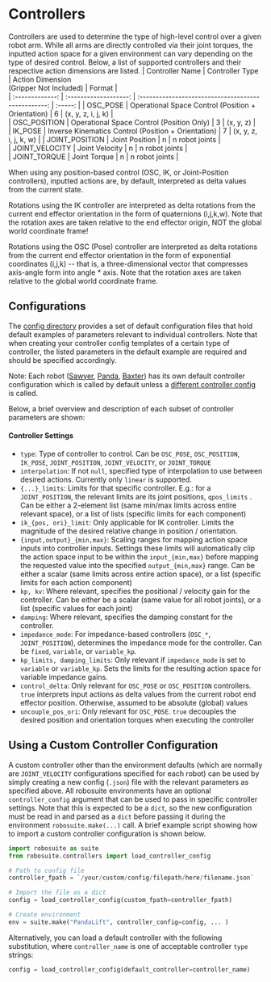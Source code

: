 # Controllers  
  Controllers are used to determine the type of high-level control over a given robot arm. While all arms are directly controlled via their joint torques, the inputted action space for a given environment can vary depending on the type of desired control. Below, a list of supported controllers and their respective action dimensions are listed.
| Controller Name |   Controller Type			| 			Action Dimension<br>(Gripper Not Included)    |  Format |  
| :-------------: | :-------------------: | :-------------------------------------------------: | :-----: |
| OSC_POSE        |   Operational Space Control (Position + Orientation)   | 6 | (x, y, z, i, j, k)    |  
| OSC_POSITION    |   Operational Space Control (Position Only)            | 3 | (x, y, z)             |  
| IK_POSE         |   Inverse Kinematics Control (Position + Orientation)  | 7 | (x, y, z, i, j, k, w) |
| JOINT_POSITION  |   Joint Position                                                    | n | n robot joints        |  
| JOINT_VELOCITY  |   Joint Velocity                                                    | n | n robot joints        |  
| JOINT_TORQUE    |   Joint Torque                                                      | n | n robot joints        |  

When using any position-based control (OSC, IK, or Joint-Position controllers), inputted actions are, by default,
interpreted as delta values from the current state.

Rotations using the IK controller are interpreted as delta rotations from the current end effector orientation in the
form of quaternions (i,j,k,w). Note that the rotation axes are taken relative to the end effector origin, NOT the global
world coordinate frame!

Rotations using the OSC (Pose) controller are interpreted as delta rotations from the current end effector orientation
in the form of exponential coordinates (i,j,k) -- that is, a three-dimensional vector that compresses axis-angle form
into angle * axis. Note that the rotation axes are taken relative to the global world coordinate frame.

## Configurations
The [config directory](config) provides a set of default configuration files that hold default examples of parameters relevant to individual controllers. Note that when creating your controller config templates of a certain type of controller, the listed parameters in the default example are required and should be specified accordingly.

Note: Each robot ([Sawyer](config/default_sawyer.json), [Panda](config/default_panda.json), [Baxter](config/default_baxter.json)) has its own default controller configuration which is called by default unless a [different controller config](#using-a-custom-controller-configuration) is called.

Below, a brief overview and description of each subset of controller parameters are shown:

#### Controller Settings  
* `type`: Type of controller to control. Can be `OSC_POSE`, `OSC_POSITION`, `IK_POSE`, `JOINT_POSITION`, `JOINT_VELOCITY`, or `JOINT_TORQUE`
* `interpolation`: If not `null`, specified type of interpolation to use between desired actions. Currently only `linear` is supported. 
* `{...}_limits`: Limits for that specific controller. E.g.: for a `JOINT_POSITION`, the relevant limits are its joint positions, `qpos_limits` . Can be either a 2-element list (same min/max limits across entire relevant space), or a list of lists (specific limits for each component)
* `ik_{pos, ori}_limit`: Only applicable for IK controller. Limits the magnitude of the desired relative change in position / orientation.
* `{input,output}_{min,max}`: Scaling ranges for mapping action space inputs into controller inputs. Settings these limits will automatically clip the action space input to be within the `input_{min,max}` before mapping the requested value into the specified `output_{min,max}` range. Can be either a scalar (same limits across entire action space), or a list (specific limits for each action component)
* `kp, kv`: Where relevant, specifies the positional / velocity gain for the controller. Can be either be a scalar (same value for all robot joints), or a list (specific values for each joint)
* `damping`: Where relevant, specifies the damping constant for the controller.
* `impedance_mode`: For impedance-based controllers (`OSC_*`, `JOINT_POSITION`), determines the impedance mode for the controller. Can be `fixed`, `variable`, or `variable_kp`.
* `kp_limits, damping_limits`: Only relevant if `impedance_mode` is set to `variable` or `variable_kp`. Sets the limits for the resulting action space for variable impedance gains.
* `control_delta`: Only relevant for `OSC_POSE` or `OSC_POSITION` controllers. `true` interprets input actions as delta values from the current robot end effector position. Otherwise, assumed to be absolute (global) values
* `uncouple_pos_ori`: Only relevant for `OSC_POSE`. `true` decouples the desired position and orientation torques when executing the controller

## Using a Custom Controller Configuration
A custom controller other than the environment defaults (which are normally are `JOINT_VELOCITY` configurations specified for each robot) can be used by simply creating a new config (`.json`) file with the relevant parameters as specified above. All robosuite environments have an optional `controller_config` argument that can be used to pass in specific controller settings. Note that this is expected to be a `dict`, so the new configuration must be read in and parsed as a `dict` before passing it during the environment `robosuite.make(...)` call. A brief example script showing how to import a custom controller configuration is shown below.

```python
import robosuite as suite
from robosuite.controllers import load_controller_config

# Path to config file
controller_fpath = `/your/custom/config/filepath/here/filename.json`

# Import the file as a dict
config = load_controller_config(custom_fpath=controller_fpath)

# Create environment
env = suite.make("PandaLift", controller_config=config, ... )
```

Alternatively, you can load a default controller with the following substitution, where `controller_name` is one of acceptable controller `type` strings:
```python
config = load_controller_config(default_controller=controller_name)
```

